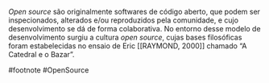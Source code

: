 _Open source_ são originalmente softwares de código aberto, que podem ser inspecionados, alterados e/ou reproduzidos pela comunidade, e cujo desenvolvimento se dá de forma colaborativa. No entorno desse modelo de desenvolvimento surgiu a cultura _open source_, cujas bases filosóficas foram estabelecidas no ensaio de Eric [[RAYMOND, 2000]] chamado “A Catedral e o Bazar”.

#footnote #OpenSource 